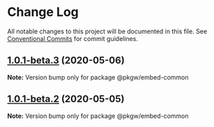 # Change Log

All notable changes to this project will be documented in this file.
See [Conventional Commits](https://conventionalcommits.org) for commit guidelines.

## [1.0.1-beta.3](https://github.com/pkgw/wwt-webgl-engine/compare/@pkgw/embed-common@1.0.1-beta.1...@pkgw/embed-common@1.0.1-beta.3) (2020-05-06)

**Note:** Version bump only for package @pkgw/embed-common






## [1.0.1-beta.2](https://github.com/pkgw/wwt-webgl-engine/compare/@pkgw/embed-common@1.0.1-beta.1...@pkgw/embed-common@1.0.1-beta.2) (2020-05-05)

**Note:** Version bump only for package @pkgw/embed-common
